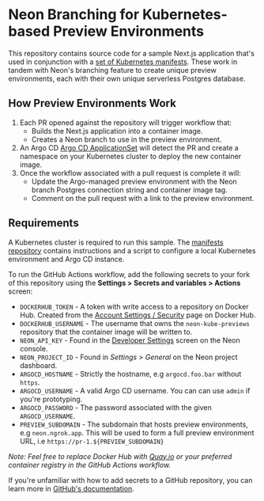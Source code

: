 # Neon Branching for Kubernetes-based Preview Environments

This repository contains source code for a sample Next.js application that's
used in conjunction with a [set of Kubernetes manifests](https://github.com/neondatabase/kube-previews-manifests).
These work in tandem with Neon's branching feature to create unique preview
environments, each with their own unique serverless Postgres database.

## How Preview Environments Work

1. Each PR opened against the repository will trigger workflow that:
    * Builds the Next.js application into a container image.
    * Creates a Neon branch to use in the preview environment.
1. An Argo CD [Argo CD ApplicationSet](https://github.com/neondatabase/kube-previews-manifests/blob/main/kind-cluster/application-set.yaml) will detect the PR and create a namespace on your Kubernetes cluster to deploy the new container image.
1. Once the workflow associated with a pull request is complete it will:
    * Update the Argo-managed preview environment with the Neon branch Postgres connection string and container image tag.
    * Comment on the pull request with a link to the preview environment.

## Requirements

A Kubernetes cluster is required to run this sample. The [manifests repository](https://github.com/neondatabase/kube-previews-manifests)
contains instructions and a script to configure a local Kubernetes environment
and Argo CD instance.

To run the GitHub Actions workflow, add the following secrets to your fork
of this repository using the **Settings > Secrets and variables > Actions**
screen:

* `DOCKERHUB_TOKEN` - A token with write access to a repository on Docker Hub. Created from the [Account Settings / Security](https://hub.docker.com/settings/security) page on Docker Hub.
* `DOCKERHUB_USERNAME` - The username that owns the `neon-kube-previews` repository that the container image will be written to.
* `NEON_API_KEY` - Found in the [Developer Settings](https://console.neon.tech/app/settings/api-keys) screen on the Neon console.
* `NEON_PROJECT_ID` - Found in *Settings > General* on the Neon project dashboard.
* `ARGOCD_HOSTNAME` - Strictly the hostname, e.g `argocd.foo.bar` without `https`.
* `ARGOCD_USERNAME` - A valid Argo CD username. You can can use `admin` if you're prototyping.
* `ARGOCD_PASSWORD` - The password associated with the given `ARGOCD_USERNAME`.
* `PREVIEW_SUBDOMAIN` - The subdomain that hosts preview environments, e.g `neon.ngrok.app`. This will be used to form a full preview environment URL, i.e `https://pr-1.${PREVIEW_SUBDOMAIN}`

_Note: Feel free to replace Docker Hub with [Quay.io](https://quay.io/) or your preferred container registry in the GitHub Actions workflow._

If you're unfamiliar with how to add secrets to a GitHub repository, you
can learn more in [GitHub's documentation](https://docs.github.com/en/actions/security-guides/encrypted-secrets).

